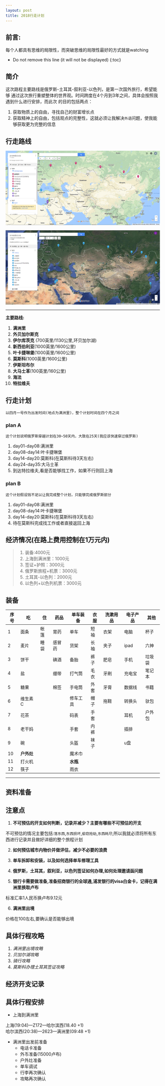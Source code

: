 ```yaml
---
layout: post
title: 2018行走计划
---
```


## 前言:
每个人都具有思维的局限性，而突破思维的局限性最好的方式就是watching

* Do not remove this line (it will not be displayed)
{:toc}

## 简介
这次路程主要路线是俄罗斯-土耳其-叙利亚-以色列，是第一次国外旅行，希望能够
通过这次旅行重塑整体的世界观。时间跨度在4个月到3年之间，具体会按照我遇到什么进行安排，而此次
的目的包括两点：

  1. 获取物质上的自由，寻找自己的财富增长点
  2. 获取精神上的自由，包括观点的完整性，这就必须让我解决`外语`问题，使我能够获取更为完整的信息

## 行走路线
![行走路线](/images/trip.png)

![行走路线](/images/trip1.png)

****************************************
**主要路线:**

1.  __满洲里__
2.  __外贝加尔斯克__
3.  __伊尔库茨克__ (700英里/1130公里,环贝加尔湖)
4.  __新西伯利亚__(1000英里/1600公里)
5.  __叶卡捷琳堡__(1000英里/1600公里)
6.  __莫斯科__(1000英里/1600公里)
7.  __伊斯坦布尔__
8.  __大马士革__(100英里/160公里)
9.  __海法__
10. __特拉维夫__


## 行走计划
    以四月一号作为出发时间(地点为满洲里)，整个计划时间在四个月之间

### plan A
    这个计划说明俄罗斯穿越计划在30~50天内，大致在25天(我应该快速穿过俄罗斯)

1. day01-day08:满洲里
2. day08-day14:叶卡捷琳堡
3. day14-day20:莫斯科(在莫斯科待3天左右)
4. day24-day35:大马士革
5. 到达特拉维夫,看是否能够找工作，如果不行则回上海

### plan B
    这个计划假设钱不足以让我完成整个计划，只能够完成俄罗斯部分

1. day01-day08:满洲里
2. day08-day14:叶卡捷琳堡
3. day14-day20:莫斯科(在莫斯科待3天左右)
4. 待在莫斯科完成找工作或者直接返回上海

## 经济情况(在路上费用控制在1万元内)
> 1. 装备:4000元<br>
> 2. 上海到满洲里：1000元<br>
> 3. 签证+护照：3000元<br>
> 4. 俄罗斯旅程+机票：3000元<br>
> 5. 土耳其-以色列：2000元<br>
> 6. 以色列+以色列机票：3000元<br>

## 装备

|序号|吃|住|药品|单车装备|衣服|洗漱用品|电子产品|其他|
|--|--|----|---|-------|----|-------|--------|----|
|1|面条|帐篷|胃药|单车|短袖|衣架|电脑|杯子|
|2|麦片|睡袋|感冒药|货架|长袖|夹子|ipad|六神|
|3|饼干|<br>|碘酒|备胎|裤子|肥皂|手机|垃圾袋|
|4|盐|<br>|绷带|打气筒|毛衣|牙刷|充电宝|笔记本|
|5|糖果|<br>|棉签|手电筒|外套|牙膏|数据线|书籍|
|6|维生素C|<br>|<br>|修车工具|帽子|拖鞋|转换头|驮包|
|7|花茶|<br>|<br>|码表|手套|<br>|耳机|户外包|
|8|老干妈|<br>|<br>|手套|内裤|<br>|插排||
|9|碗|<br>|<br>|头盔|袜子|<br>|u盘||
|10|<strong>户外灶|<br>|<br>|魔术巾|<br>|<br>|<br>||
|11|打火机|<br>|<br>|<strong>水瓶|<br>|<br>|<br>||
|12|筷子|<br>|<br>|雨衣|<br>|<br>|<br>||

****************************************

## 资料准备
## 注意点
1. **不可预估的开支如何判断，记录并减少？主要有哪些不可预估的开支**

不可预估的情况主要包括:`落东西`,`东西损坏`,`偷窃抢劫`,`东西耗尽`;所以我就必须将所有东西进行记录并且做好详细的整个旅程计划

2. **如何预估城市内物价并做评估，减少不必要的浪费**

3. **单车拆卸和安装，以及如何选择单车修理工具**

4. **俄罗斯，土耳其，叙利亚，以色列签证如何办理,如何处理邀请函问题**

5. **银行卡需要做准备,准备招商银行的全球通,浦发银行的visa白金卡，记得在满洲里换取卢布**

标准汇率1人民币换卢布9.12元

6. **满洲里出境**

价格在100左右,要确认是否能够出境

## 具体行程攻略
1. _满洲里出境攻略_
2. _贝加尔湖攻略_
3. _骑行攻略_
4. _莫斯科办理土耳其签证攻略_

## 经济开支记录

## 具体行程安排

* 上海到满洲里

上海(19:04)—Z172—哈尔滨西(18.40 +1) <br>
哈尔滨西(20:38)—2623—满洲里(09:48 +1) <br>

* 满洲里出发前准备
  - 电话卡准备
  - 外币准备(15000卢布)
  - 户外灶准备
  - 单车调试
  - 行李再次确认
  - 攻略再次确认
